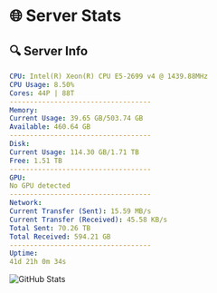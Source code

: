 # 🌐 Server Stats
## 🔍 Server Info
```yaml
CPU: Intel(R) Xeon(R) CPU E5-2699 v4 @ 1439.88MHz
CPU Usage: 8.50%
Cores: 44P | 88T
-----------------------------------
Memory:
Current Usage: 39.65 GB/503.74 GB
Available: 460.64 GB
-----------------------------------
Disk:
Current Usage: 114.30 GB/1.71 TB
Free: 1.51 TB
-----------------------------------
GPU:
No GPU detected
-----------------------------------
Network:
Current Transfer (Sent): 15.59 MB/s
Current Transfer (Received): 45.58 KB/s
Total Sent: 70.26 TB
Total Received: 594.21 GB
-----------------------------------
Uptime:
41d 21h 0m 34s
```
![GitHub Stats](https://img.shields.io/badge/Updated-2025-04-18_18:23:23-blue)